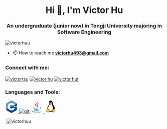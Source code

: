 <h1 align="center">Hi 👋, I'm Victor Hu</h1>
<h3 align="center">An undergraduate (junior now) in Tongji University majoring in Software Engineering</h3>

<p align="left"> <img src="https://komarev.com/ghpvc/?username=victorhuu&label=Profile%20views&color=0e75b6&style=flat" alt="victorhuu" /> </p>


- 📫 How to reach me **victorhu493@gmail.com**

<h3 align="left">Connect with me:</h3>
<p align="left">
<a href="https://twitter.com/victortsu" target="blank"><img align="center" src="https://raw.githubusercontent.com/rahuldkjain/github-profile-readme-generator/master/src/images/icons/Social/twitter.svg" alt="victortsu" height="30" width="40" /></a>
<a href="https://linkedin.com/in/victor hu" target="blank"><img align="center" src="https://raw.githubusercontent.com/rahuldkjain/github-profile-readme-generator/master/src/images/icons/Social/linked-in-alt.svg" alt="victor hu" height="30" width="40" /></a>
<a href="https://stackoverflow.com/users/victor hut" target="blank"><img align="center" src="https://raw.githubusercontent.com/rahuldkjain/github-profile-readme-generator/master/src/images/icons/Social/stack-overflow.svg" alt="victor hut" height="30" width="40" /></a>
</p>

<h3 align="left">Languages and Tools:</h3>
<p align="left"> <a href="https://www.w3schools.com/cpp/" target="_blank" rel="noreferrer"> <img src="https://raw.githubusercontent.com/devicons/devicon/master/icons/cplusplus/cplusplus-original.svg" alt="cplusplus" width="40" height="40"/> </a> <a href="https://git-scm.com/" target="_blank" rel="noreferrer"> <img src="https://www.vectorlogo.zone/logos/git-scm/git-scm-icon.svg" alt="git" width="40" height="40"/> </a> <a href="https://www.java.com" target="_blank" rel="noreferrer"> <img src="https://raw.githubusercontent.com/devicons/devicon/master/icons/java/java-original.svg" alt="java" width="40" height="40"/> </a> <a href="https://www.linux.org/" target="_blank" rel="noreferrer"> <img src="https://raw.githubusercontent.com/devicons/devicon/master/icons/linux/linux-original.svg" alt="linux" width="40" height="40"/> </a> </p>

<p>&nbsp;<img align="center" src="https://github-readme-stats.vercel.app/api?username=victorhuu&show_icons=true&locale=en" alt="victorhuu" /></p>
